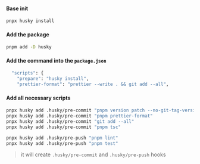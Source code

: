 #### Base init

```bash
pnpx husky install
```

#### Add the package

```bash
pnpm add -D husky
```

#### Add the command into the `package.json`

```bash
  "scripts": {
    "prepare": "husky install",
    "prettier-format": "prettier --write . && git add --all",
```

#### Add all necessary scripts

```bash
pnpx husky add .husky/pre-commit "pnpm version patch --no-git-tag-version"
pnpx husky add .husky/pre-commit "pnpm prettier-format"
pnpx husky add .husky/pre-commit "git add --all"
pnpx husky add .husky/pre-commit "pnpm tsc"

pnpx husky add .husky/pre-push "pnpm lint"
pnpx husky add .husky/pre-push "pnpm test"
```

> it will create `.husky/pre-commit` and `.husky/pre-push` hooks
